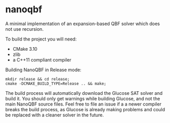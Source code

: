 # nanoqbf
A minimal implementation of an expansion-based QBF solver 
which does not use recursion.

To build the project you will need:
- CMake 3.10
- zlib
- a C++11 compliant compiler

Building NanoQBF in Release mode:
```
mkdir release && cd release;
cmake -DCMAKE_BUILD_TYPE=Release .. && make;
```

The build process will automatically download the Glucose 
SAT solver and build it. You should only get warnings while 
building Glucose, and not the main NanoQBF source files.
Feel free to file an issue if a a newer compiler breaks the
build process, as Glucose is already making problems and could
be replaced with a cleaner solver in the future.
